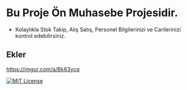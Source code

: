 
# Bu Proje Ön Muhasebe Projesidir.


- Kolaylıkla Stok Takip, Alış Satış, Personel Bilgilerinizi ve Carilerinizi kontrol edebilirsiniz.


## Ekler

https://imgur.com/a/Bk63ycq
  



[![MIT License](https://img.shields.io/badge/License-MIT-green.svg)](https://choosealicense.com/licenses/mit/)

  
